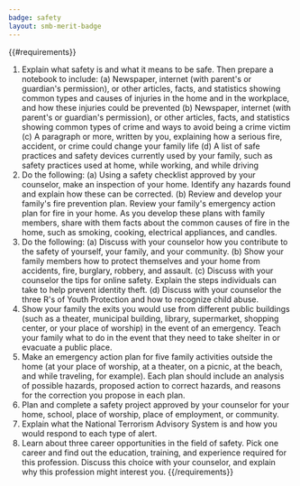 ```yaml
---
badge: safety
layout: smb-merit-badge
---
```


{{#requirements}}
1. Explain what safety is and what it means to be safe. Then prepare a notebook to include:
    (a) Newspaper, internet (with parent's or guardian's permission), or other articles, facts, and statistics showing common types and causes of injuries in the home and in the workplace, and how these injuries could be prevented (b) Newspaper, internet (with parent's or guardian's permission), or other articles, facts, and statistics showing common types of crime and ways to avoid being a crime victim
    (c) A paragraph or more, written by you, explaining how a serious fire, accident, or crime could change your family life
    (d) A list of safe practices and safety devices currently used by your family, such as safety practices used at home, while working, and while driving
2. Do the following:
    (a) Using a safety checklist approved by your counselor, make an inspection of your home. Identify any hazards found and explain how these can be corrected.
    (b) Review and develop your family's fire prevention plan. Review your family's emergency action plan for fire in your home. As you develop these plans with family members, share with them facts about the common causes of fire in the home, such as smoking, cooking, electrical appliances, and candles.
3. Do the following:
    (a) Discuss with your counselor how you contribute to the safety of yourself, your family, and your community.
    (b) Show your family members how to protect themselves and your home from accidents, fire, burglary, robbery, and assault.
    (c) Discuss with your counselor the tips for online safety. Explain the steps individuals can take to help prevent identity theft.
    (d) Discuss with your counselor the three R's of Youth Protection and how to recognize child abuse.
4. Show your family the exits you would use from different public buildings (such as a theater, municipal building, library, supermarket, shopping center, or your place of worship) in the event of an emergency. Teach your family what to do in the event that they need to take shelter in or evacuate a public place.
5. Make an emergency action plan for five family activities outside the home (at your place of worship, at a theater, on a picnic, at the beach, and while traveling, for example). Each plan should include an analysis of possible hazards, proposed action to correct hazards, and reasons for the correction you propose in each plan.
6. Plan and complete a safety project approved by your counselor for your home, school, place of worship, place of employment, or community.
7. Explain what the National Terrorism Advisory System is and how you would respond to each type of alert.
8. Learn about three career opportunities in the field of safety. Pick one career and find out the education, training, and experience required for this profession. Discuss this choice with your counselor, and explain why this profession might interest you.
{{/requirements}}
